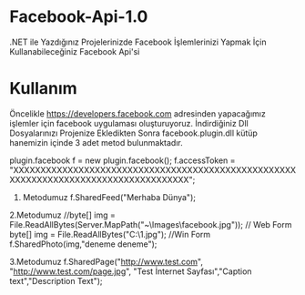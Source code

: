 # Facebook-Api-1.0
.NET ile Yazdığınız Projelerinizde Facebook İşlemlerinizi Yapmak İçin Kullanabileceğiniz Facebook Api'si

# Kullanım
Öncelikle https://developers.facebook.com adresinden yapacağımız işlemler için facebook uygulaması oluşturuyoruz.
İndirdiğiniz Dll Dosyalarınızı Projenize Ekledikten Sonra facebook.plugin.dll kütüp hanemizin içinde 3 adet metod bulunmaktadır.

 plugin.facebook f = new plugin.facebook();
 f.accessToken = "XXXXXXXXXXXXXXXXXXXXXXXXXXXXXXXXXXXXXXXXXXXXXXXXXXXXXXXXXXXXXXXXXXXXXXXXXXXXXXXXXXXXX";


1. Metodumuz
f.SharedFeed("Merhaba Dünya");

2.Metodumuz
//byte[] img = File.ReadAllBytes(Server.MapPath("~\\Images\\facebook.jpg")); // Web Form
byte[] img = File.ReadAllBytes("C:\\1.jpg"); //Win Form
f.SharedPhoto(img,"deneme deneme"); 

3.Metodumuz
f.SharedPage("http://www.test.com", "http://www.test.com/page.jpg", "Test İnternet Sayfası","Caption text","Description Text");
